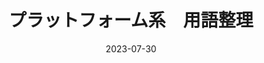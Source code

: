 ---
title: "プラットフォーム系　用語整理"
date: 2023-07-30
categories: ["システム開発"]
tags: ["システム開発全般"]
draft: true
---